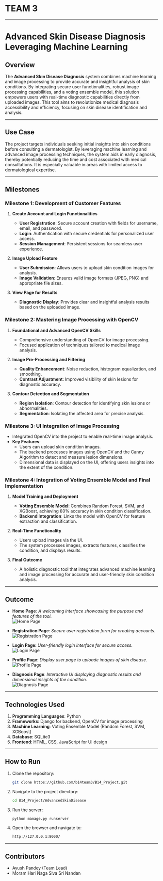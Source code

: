 # **TEAM 3**

---

# **Advanced Skin Disease Diagnosis Leveraging Machine Learning**

## **Overview**
The **Advanced Skin Disease Diagnosis** system combines machine learning and image processing to provide accurate and insightful analysis of skin conditions. By integrating secure user functionalities, robust image processing capabilities, and a voting ensemble model, this solution empowers users with real-time diagnostic capabilities directly from uploaded images. This tool aims to revolutionize medical diagnosis accessibility and efficiency, focusing on skin disease identification and analysis.

---

## **Use Case**
The project targets individuals seeking initial insights into skin conditions before consulting a dermatologist. By leveraging machine learning and advanced image processing techniques, the system aids in early diagnosis, thereby potentially reducing the time and cost associated with medical consultations. It is especially valuable in areas with limited access to dermatological expertise.

---

## **Milestones**

### **Milestone 1: Development of Customer Features**
1. **Create Account and Login Functionalities**
   - **User Registration**: Secure account creation with fields for username, email, and password.
   - **Login**: Authentication with secure credentials for personalized user access.
   - **Session Management**: Persistent sessions for seamless user experience.

2. **Image Upload Feature**
   - **User Submission**: Allows users to upload skin condition images for analysis.
   - **Image Validation**: Ensures valid image formats (JPEG, PNG) and appropriate file sizes.

3. **View Page for Results**
   - **Diagnostic Display**: Provides clear and insightful analysis results based on the uploaded image.


### **Milestone 2: Mastering Image Processing with OpenCV**
1. **Foundational and Advanced OpenCV Skills**
   - Comprehensive understanding of OpenCV for image processing.
   - Focused application of techniques tailored to medical image analysis.

2. **Image Pre-Processing and Filtering**
   - **Quality Enhancement**: Noise reduction, histogram equalization, and smoothing.
   - **Contrast Adjustment**: Improved visibility of skin lesions for diagnostic accuracy.

3. **Contour Detection and Segmentation**
   - **Region Isolation**: Contour detection for identifying skin lesions or abnormalities.
   - **Segmentation**: Isolating the affected area for precise analysis.


### **Milestone 3: UI Integration of Image Processing**
- Integrated OpenCV into the project to enable real-time image analysis.
- **Key Features**:
  - Users can upload skin condition images.
  - The backend processes images using OpenCV and the Canny Algorithm to detect and measure lesion dimensions.
  - Dimensional data is displayed on the UI, offering users insights into the extent of the condition.


### **Milestone 4: Integration of Voting Ensemble Model and Final Implementation**
1. **Model Training and Deployment**
   - **Voting Ensemble Model**: Combines Random Forest, SVM, and XGBoost, achieving 80% accuracy in skin condition classification.
   - **Backend Integration**: Links the model with OpenCV for feature extraction and classification.

2. **Real-Time Functionality**
   - Users upload images via the UI.
   - The system processes images, extracts features, classifies the condition, and displays results.
   
3. **Final Outcome**
   - A holistic diagnostic tool that integrates advanced machine learning and image processing for accurate and user-friendly skin condition analysis.

---

## **Outcome**

- **Home Page**: _A welcoming interface showcasing the purpose and features of the tool._  
  ![Home Page](/resultOutcome/home.png)

- **Registration Page**: _Secure user registration form for creating accounts._  
  ![Registration Page](/resultOutcome/register.png)

- **Login Page**: _User-friendly login interface for secure access._  
  ![Login Page](/resultOutcome/login.png)

- **Profile Page**: _Display user page to uploade images of skin disease._  
  ![Profile Page](/resultOutcome/profile.png)

- **Diagnosis Page**: _Interactive UI displaying diagnostic results and dimensional insights of the condition._  
  ![Diagnosis Page](/resultOutcome/dignosis.png)

---

## **Technologies Used**
1. **Programming Languages**: Python
2. **Frameworks**: Django for backend, OpenCV for image processing
3. **Machine Learning**: Voting Ensemble Model (Random Forest, SVM, XGBoost)
4. **Database**: SQLite3
5. **Frontend**: HTML, CSS, JavaScript for UI design

---

## **How to Run**
1. Clone the repository:
   ```bash
   git clone https://github.com/b14team3/B14_Project.git

2. Navigate to the project directory:
   ```bash
   cd B14_Project/AdvancedSkinDisease

3. Run the server:
   ```bash
   python manage.py runserver

4. Open the browser and navigate to:
   ```bash
   http://127.0.0.1:8000/

---

## **Contributors**

- Ayush Pandey (Team Lead)
- Moram Hari Naga Siva Sri Nandan

